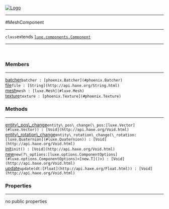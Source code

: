 
[![Logo](../../../../images/logo.png)](../../../../api/index.html)

---



#MeshComponent



---

`class`extends <code><span>[luxe.components.Component]()</span></code>
<span class="meta">

</span>


---

&nbsp;
&nbsp;

<h3>Members</h3> <hr/><span class="member apipage">
            <a name="batcher"><a class="lift" href="#batcher">batcher</a></a><code class="signature apipage">batcher : [phoenix.Batcher](#phoenix.Batcher)</code><br/></span>
        <span class="small_desc_flat"></span><span class="member apipage">
            <a name="file"><a class="lift" href="#file">file</a></a><code class="signature apipage">file : [String](http://api.haxe.org/String.html)</code><br/></span>
        <span class="small_desc_flat"></span><span class="member apipage">
            <a name="mesh"><a class="lift" href="#mesh">mesh</a></a><code class="signature apipage">mesh : [luxe.Mesh](#luxe.Mesh)</code><br/></span>
        <span class="small_desc_flat"></span><span class="member apipage">
            <a name="texture"><a class="lift" href="#texture">texture</a></a><code class="signature apipage">texture : [phoenix.Texture](#phoenix.Texture)</code><br/></span>
        <span class="small_desc_flat"></span>

<h3>Methods</h3> <hr/><span class="method apipage">
            <a name="entity_pos_change"><a class="lift" href="#entity_pos_change">entity\_pos\_change</a></a><code class="signature apipage">entity\_pos\_change(\_pos:<span>[luxe.Vector](#luxe.Vector)</span>) : [Void](http://api.haxe.org/Void.html)</code><br/><span class="small_desc_flat"></span>
        </span>
    <span class="method apipage">
            <a name="entity_rotation_change"><a class="lift" href="#entity_rotation_change">entity\_rotation\_change</a></a><code class="signature apipage">entity\_rotation\_change(\_rotation:<span>[luxe.Quaternion](#luxe.Quaternion)</span>) : [Void](http://api.haxe.org/Void.html)</code><br/><span class="small_desc_flat"></span>
        </span>
    <span class="method apipage">
            <a name="init"><a class="lift" href="#init">init</a></a><code class="signature apipage">init() : [Void](http://api.haxe.org/Void.html)</code><br/><span class="small_desc_flat"></span>
        </span>
    <span class="method apipage">
            <a name="new"><a class="lift" href="#new">new</a></a><code class="signature apipage">new(?\_options:<span>[luxe.options.ComponentOptions](#luxe.options.ComponentOptions)&lt;[new.T]()&gt;</span>) : [Void](http://api.haxe.org/Void.html)</code><br/><span class="small_desc_flat"></span>
        </span>
    <span class="method apipage">
            <a name="update"><a class="lift" href="#update">update</a></a><code class="signature apipage">update(dt:<span>[Float](http://api.haxe.org/Float.html)</span>) : [Void](http://api.haxe.org/Void.html)</code><br/><span class="small_desc_flat"></span>
        </span>
    

<h3>Properties</h3> <hr/>no public properties

&nbsp;
&nbsp;
&nbsp;
